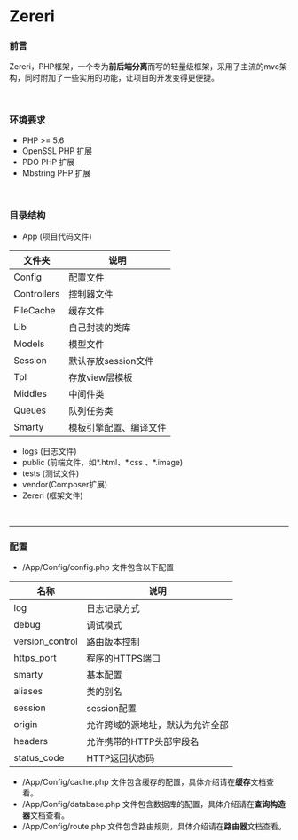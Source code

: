 # Zereri

### 前言

Zereri，PHP框架，一个专为**前后端分离**而写的轻量级框架，采用了主流的mvc架构，同时附加了一些实用的功能，让项目的开发变得更便捷。

<br/>

### 环境要求

- PHP >= 5.6
- OpenSSL PHP 扩展
- PDO PHP 扩展
- Mbstring PHP 扩展


<br/>


### 目录结构

- App     (项目代码文件)

| 文件夹         | 说明            |
| ----------- | ------------- |
| Config      | 配置文件          |
| Controllers | 控制器文件         |
| FileCache   | 缓存文件          |
| Lib         | 自己封装的类库       |
| Models      | 模型文件          |
| Session     | 默认存放session文件 |
| Tpl         | 存放view层模板     |
| Middles     | 中间件类          |
| Queues      | 队列任务类         |
| Smarty      | 模板引擎配置、编译文件   |

- logs      (日志文件)
- public  (前端文件，如\*.html、\*.css 、*.image)
- tests    (测试文件)
- vendor(Composer扩展)
- Zereri  (框架文件)

<br/>

------

### 配置

- /App/Config/config.php 文件包含以下配置

| 名称              | 说明               |
| --------------- | ---------------- |
| log             | 日志记录方式           |
| debug           | 调试模式             |
| version_control | 路由版本控制           |
| https_port      | 程序的HTTPS端口       |
| smarty          | 基本配置             |
| aliases         | 类的别名             |
| session         | session配置        |
| origin          | 允许跨域的源地址，默认为允许全部 |
| headers         | 允许携带的HTTP头部字段名   |
| status_code     | HTTP返回状态码        |

- /App/Config/cache.php 文件包含缓存的配置，具体介绍请在**缓存**文档查看。
- /App/Config/database.php 文件包含数据库的配置，具体介绍请在**查询构造器**文档查看。
- /App/Config/route.php 文件包含路由规则，具体介绍请在**路由器**文档查看。

